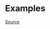 


# Examples


[Source](http://www.rubydoc.info/gems/rubocop/RuboCop/Cop/Lint/UselessAccessModifier)